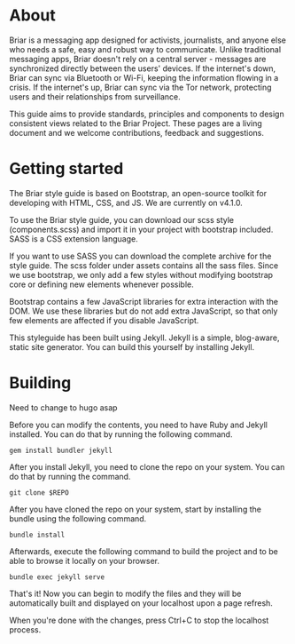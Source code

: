 # About

Briar is a messaging app designed for activists, journalists, and anyone else who needs a safe, easy and robust way to communicate. Unlike traditional messaging apps, Briar doesn't rely on a central server - messages are synchronized directly between the users' devices. If the internet's down, Briar can sync via Bluetooth or Wi-Fi, keeping the information flowing in a crisis. If the internet's up, Briar can sync via the Tor network, protecting users and their relationships from surveillance.

This guide aims to provide standards, principles and components to design consistent views related to the Briar Project. These pages are a living document and we welcome contributions, feedback and suggestions.


# Getting started

The Briar style guide is based on Bootstrap, an open-source toolkit for developing with HTML, CSS, and JS. We are currently on v4.1.0.

To use the Briar style guide, you can download our scss style (components.scss) and import it in your project with bootstrap included. SASS is a CSS extension language.

If you want to use SASS you can download the complete archive for the style guide. The scss folder under assets contains all the sass files. Since we use bootstrap, we only add a few styles without modifying bootstrap core or defining new elements whenever possible.

Bootstrap contains a few JavaScript libraries for extra interaction with the DOM. We use these libraries but do not add extra JavaScript, so that only few elements are affected if you disable JavaScript.

This styleguide has been built using Jekyll. Jekyll is a simple, blog-aware, static site generator. You can build this yourself by installing Jekyll.

# Building

Need to change to hugo asap

Before you can modify the contents, you need to have Ruby and Jekyll installed.
You can do that by running the following command.

`gem install bundler jekyll`

After you install Jekyll, you need to clone the repo on your system.
You can do that by running the command.

`git clone $REPO`

After you have cloned the repo on your system, start by installing the bundle using the following command.

`bundle install`

Afterwards, execute the following command to build the project and to be able to browse it locally on your browser.

`bundle exec jekyll serve`


That's it! Now you can begin to modify the files and they will be automatically built and displayed on your localhost upon a page refresh.

When you're done with the changes, press Ctrl+C to stop the localhost process.
